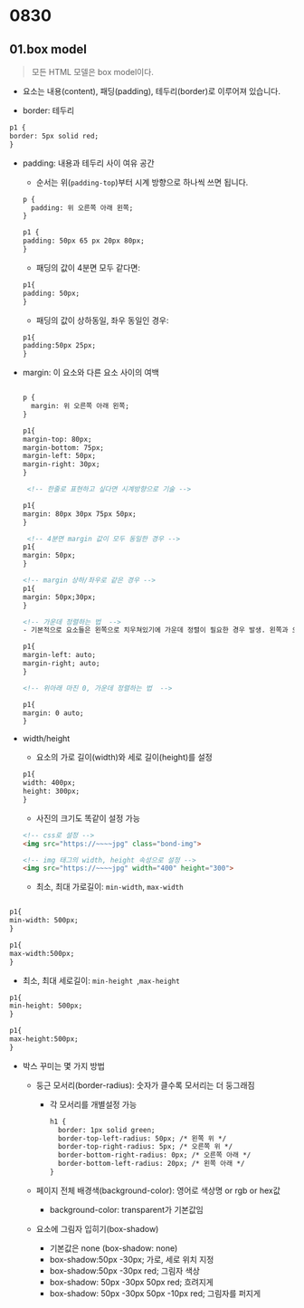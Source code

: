 # 0830

## 01.box model

> 모든 HTML 모델은 box model이다. 

- 요소는 내용(content), 패딩(padding), 테두리(border)로 이루어져 있습니다.

- border: 테두리


``` html
p1 {
border: 5px solid red;
}
```



- padding: 내용과 테두리 사이 여유 공간

  -  순서는 위(`padding-top`)부터 시계 방향으로 하나씩 쓰면 됩니다.

  ```html
  p {
    padding: 위 오른쪽 아래 왼쪽;
  }
  
  p1 {
  padding: 50px 65 px 20px 80px;
  }
  ```

  -  패딩의 값이 4분면 모두 같다면:

  ```html
  p1{
  padding: 50px;
  }
  ```

  - 패딩의 값이 상하동일, 좌우 동일인 경우: 

  ``` html
  p1{
  padding:50px 25px;
  }
  ```

- margin: 이 요소와 다른 요소 사이의 여백 

  ``` html
  
  p {
    margin: 위 오른쪽 아래 왼쪽;
  }
  
  p1{
  margin-top: 80px;
  margin-bottom: 75px;
  margin-left: 50px;
  margin-right: 30px;
  }
  
   <!-- 한줄로 표현하고 싶다면 시계방향으로 기술 -->
  
  p1{
  margin: 80px 30px 75px 50px;
  }
  
   <!-- 4분면 margin 값이 모두 동일한 경우 -->
  p1{
  margin: 50px;
  }
  
  <!-- margin 상하/좌우로 같은 경우 -->
  p1{
  margin: 50px;30px;
  }
  
  <!-- 가운데 정렬하는 법  -->
  - 기본적으로 요소들은 왼쪽으로 치우쳐있기에 가운데 정렬이 필요한 경우 발생. 왼쪽과 오른쪽을 auto로 설정하면 자동으로 왼쪽과 오른쪽을 똑같이 함으로써 요소는 가운데 정렬이 됩니다.
  
  p1{
  margin-left: auto;
  margin-right; auto;
  }
  
  <!-- 위아래 마진 0, 가운데 정렬하는 법  -->
  
  p1{
  margin: 0 auto;
  }
  
  ```

  

- width/height

  - 요소의 가로 길이(width)와 세로 길이(height)를 설정

  ```html
  p1{
  width: 400px;
  height: 300px;
  }
  ```

  

  - 사진의 크기도 똑같이 설정 가능

  ```html
  <!-- css로 설정 -->
  <img src="https://~~~~jpg" class="bond-img">
  
  <!-- img 태그의 width, height 속성으로 설정 -->
  <img src="https://~~~~jpg" width="400" height="300">
  ```

  - 최소, 최대 가로길이: `min-width`, `max-width`

```html

p1{
min-width: 500px;
}

p1{
max-width:500px;
}
```

- 최소, 최대 세로길이: `min-height `,`max-height`

``` html
p1{
min-height: 500px;
}

p1{
max-height:500px;
}
```



- 박스 꾸미는 몇 가지 방법

  - 둥근 모서리(border-radius): 숫자가 클수록 모서리는 더 둥그래짐

    - 각 모서리를 개별설정 가능

      ```html
      h1 {
        border: 1px solid green;
        border-top-left-radius: 50px; /* 왼쪽 위 */
        border-top-right-radius: 5px; /* 오른쪽 위 */
        border-bottom-right-radius: 0px; /* 오른쪽 아래 */
        border-bottom-left-radius: 20px; /* 왼쪽 아래 */
      }
      ```

      

  - 페이지 전체 배경색(background-color): 영어로 색상명 or rgb or hex값

    - background-color: transparent가 기본값임

  - 요소에 그림자 입히기(box-shadow)

    - 기본값은 none (box-shadow: none)
    - box-shadow:50px -30px; 가로, 세로 위치 지정 
    - box-shadow:50px -30px red; 그림자 색상
    - box-shadow: 50px -30px 50px  red; 흐려지게
    - box-shadow: 50px -30px 50px -10px  red; 그림자를 퍼지게